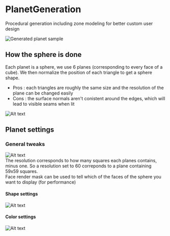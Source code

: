 # PlanetGeneration
Procedural generation including zone modeling for better custom user design

![Generated planet sample](image.png)

## How the sphere is done

  Each planet is a sphere, we use 6 planes (corresponding to every face of a cube).
  We then normalize the position of each triangle to get a sphere shape.
  - Pros : each triangles are roughly the same size and the resolution of the plane can be changed easily
  - Cons : the surface normals aren't conistent around the edges, which will lead to visible seams when lit  

![Alt text](firefox_5i2O1KCQJG.gif)

## Planet settings
### General tweaks  
![Alt text](image-1.png)  
The resolution corresponds to how many squares each planes contains, minus one. So a resolution set to 60 correponds to a plane containing 59x59 squares.  
Face render mask can be used to tell which of the faces of the sphere you want to display (for performance) 

#### Shape settings
![Alt text](image-2.png)

#### Color settings
![Alt text](image-3.png)